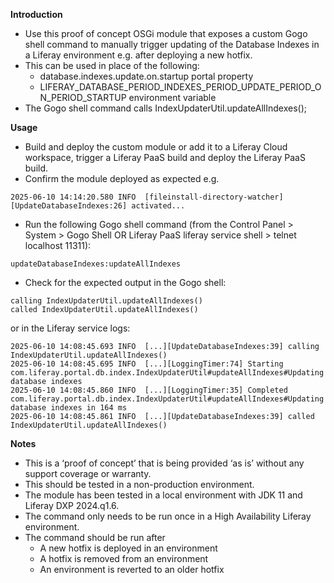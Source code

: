 **Introduction**
- Use this proof of concept OSGi module that exposes a custom Gogo shell command to manually trigger updating of the Database Indexes in a Liferay environment e.g. after deploying a new hotfix.
- This can be used in place of the following:
   - database.indexes.update.on.startup portal property
   - LIFERAY_DATABASE_PERIOD_INDEXES_PERIOD_UPDATE_PERIOD_ON_PERIOD_STARTUP environment variable
- The Gogo shell command calls IndexUpdaterUtil.updateAllIndexes();

**Usage**
- Build and deploy the custom module or add it to a Liferay Cloud workspace, trigger a Liferay PaaS build and deploy the Liferay PaaS build.
- Confirm the module deployed as expected e.g.
```
2025-06-10 14:14:20.580 INFO  [fileinstall-directory-watcher][UpdateDatabaseIndexes:26] activated...
```
- Run the following Gogo shell command (from the Control Panel > System > Gogo Shell OR Liferay PaaS liferay service shell > telnet localhost 11311):
```
updateDatabaseIndexes:updateAllIndexes
```
- Check for the expected output in the Gogo shell:
```
calling IndexUpdaterUtil.updateAllIndexes()
called IndexUpdaterUtil.updateAllIndexes()
```
or in the Liferay service logs:
```
2025-06-10 14:08:45.693 INFO  [...][UpdateDatabaseIndexes:39] calling IndexUpdaterUtil.updateAllIndexes()
2025-06-10 14:08:45.695 INFO  [...][LoggingTimer:74] Starting com.liferay.portal.db.index.IndexUpdaterUtil#updateAllIndexes#Updating database indexes
2025-06-10 14:08:45.860 INFO  [...][LoggingTimer:35] Completed com.liferay.portal.db.index.IndexUpdaterUtil#updateAllIndexes#Updating database indexes in 164 ms
2025-06-10 14:08:45.861 INFO  [...][UpdateDatabaseIndexes:39] called IndexUpdaterUtil.updateAllIndexes()
```

**Notes**
- This is a ‘proof of concept’ that is being provided ‘as is’ without any support coverage or warranty.
- This should be tested in a non-production environment.
- The module has been tested in a local environment with JDK 11 and Liferay DXP 2024.q1.6.
- The command only needs to be run once in a High Availability Liferay environment.
- The command should be run after
  - A new hotfix is deployed in an environment
  - A hotfix is removed from an environment
  - An environment is reverted to an older hotfix
